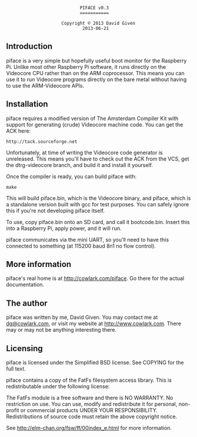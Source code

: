                                 PIFACE v0.3
                                ===========
                                  
                         Copyright © 2013 David Given
                                 2013-06-21
            
            
                                 
Introduction
------------

piface is a very simple but hopefully useful boot monitor for the Raspberry
Pi. Unlike most other Raspberry Pi software, it runs directly on the
Videocore CPU rather than on the ARM coprocessor. This means you can use it
to run Videocore programs directly on the bare metal without having to use
the ARM-Videocore APIs.



Installation
------------

piface requires a modified version of The Amsterdam Compiler Kit with
support for generating (crude) Videocore machine code. You can get the ACK
here:

    http://tack.sourceforge.net

Unfortunately, at time of writing the Videocore code generator is unreleased.
This means you'll have to check out the ACK from the VCS, get the
dtrg-videocore branch, and build it and install it yourself.

Once the compiler is ready, you can build piface with:

    make

This will build piface.bin, which is the Videocore binary, and piface, which
is a standalone version built with gcc for test purposes. You can safely
ignore this if you're not developing piface itself.

To use, copy piface.bin onto an SD card, and call it bootcode.bin. Insert
this into a Raspberry Pi, apply power, and it will run.

piface communicates via the mini UART, so you'll need to have this connected
to something (at 115200 baud 8n1 no flow control).



More information
----------------

piface's real home is at http://cowlark.com/piface. Go there for the actual
documentation.



The author
----------

piface was written by me, David Given. You may contact me at dg@cowlark.com,
or visit my website at http://www.cowlark.com. There may or may not be
anything interesting there.



Licensing
---------

piface is licensed under the Simplified BSD license. See COPYING for the
full text.

piface contains a copy of the FatFs filesystem access library. This is
redistributable under the following license:

   The FatFs module is a free software and there is NO WARRANTY.
   No restriction on use. You can use, modify and redistribute it for
   personal, non-profit or commercial products UNDER YOUR RESPONSIBILITY.
   Redistributions of source code must retain the above copyright notice.

See http://elm-chan.org/fsw/ff/00index_e.html for more information.

